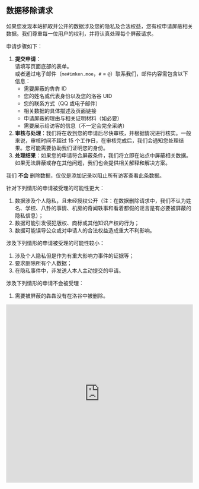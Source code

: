 ## 数据移除请求

如果您发现本站抓取并公开的数据涉及您的隐私及合法权益，您有权申请屏蔽相关数据。我们尊重每一位用户的权利，并将认真处理每个屏蔽请求。

申请步骤如下：

1. **提交申请**：  
   请填写页面底部的表单。  
   或者通过电子邮件（`me#imken.moe`，`#` = `@`）联系我们，邮件内容需包含以下信息：  
   - 需要屏蔽的犇犇 ID
   - 您的姓名或代表身份以及您的洛谷 UID
   - 您的联系方式（QQ 或电子邮件）
   - 相关数据的具体描述及页面链接
   - 申请屏蔽的理由与相关证明材料（如必要）
   - 需要展示给访客的信息（不一定会完全采纳）
2. **审核与处理**：我们将在收到您的申请后尽快审核，并根据情况进行核实。一般来说，审核时间不超过 15 个工作日，在审核完成后，我们会通知您处理结果。您可能需要协助我们证明您的身份。
3. **处理结果**：如果您的申请符合屏蔽条件，我们将立即在站点中屏蔽相关数据。如果无法屏蔽或存在其他问题，我们也会提供相关解释和解决方案。

我们 **不会** 删除数据，仅仅是添加记录以阻止所有访客查看此条数据。

针对下列情形的申请被受理的可能性更大：

1. 数据涉及个人隐私，且未经授权公开（注：在数据删除请求中，我们不认为姓名、学校、八卦的事情、机房的奇闻轶事和看着都假的谣言是有必要被屏蔽的隐私信息）；
2. 数据可能引发侵犯版权、商标或其他知识产权的行为；
3. 数据可能误导公众或对申请人的合法权益造成重大不利影响。

涉及下列情形的申请被受理的可能性较小：

1. 涉及个人隐私但是作为有重大影响力事件的证据等；
2. 要求删除所有个人数据；
3. 在隐私事件中，非发送人本人主动提交的申请。

涉及下列情形的申请不会被受理：

1. 需要被屏蔽的犇犇没有在洛谷中被删除。

<iframe width="640px" height="480px" src="https://forms.office.com/Pages/ResponsePage.aspx?id=DQSIkWdsW0yxEjajBLZtrQAAAAAAAAAAAAO__SE8hcNUQ0lSOUFHQVk5M0w1WDM3RE5TUERGUFJaUi4u&embed=true" frameborder="0" marginwidth="0" marginheight="0" style="border: none; max-width:100%; max-height:100vh" allowfullscreen webkitallowfullscreen mozallowfullscreen msallowfullscreen> </iframe>
